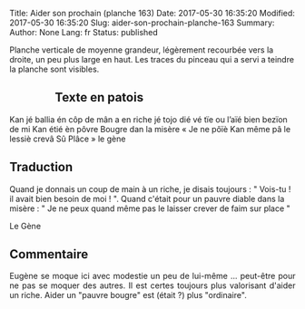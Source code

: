 Title: Aider son prochain (planche 163)
Date: 2017-05-30 16:35:20
Modified: 2017-05-30 16:35:20
Slug: aider-son-prochain-planche-163
Summary: 
Author: None
Lang: fr
Status: published

Planche verticale de moyenne grandeur, légèrement recourbée vers la droite, un peu plus large en haut. Les traces du pinceau qui a servi a teindre la planche sont visibles.

<figure class="image-block" style="float: left;">
  <img alt="" src="{static}/images/planche_163.png">
  <figcaption style="max-width: 319px"></figcaption>
</figure>

## Texte en patois
Kan jé ballia én côp de mân a en riche jé tojo dié vé tïe ou l’aïé bien bezïon de mi  Kan étié èn pôvre Bougre dan la misère « Je ne pôïè Kan même pâ le lessiè crevâ Sû Plâce »  		        le gène

## Traduction
Quand je donnais un coup de main à un riche, je disais toujours : " Vois-tu ! il avait bien besoin de moi ! ".
Quand c'était pour un pauvre diable dans la misère : " Je ne peux quand même pas le laisser crever de faim sur place "

Le Gène

## Commentaire
<p style="text-align:justify;">Eugène se moque ici avec modestie un peu de lui-même ... peut-être pour ne pas se moquer des autres.
Il est certes toujours plus valorisant d'aider un riche. Aider un "pauvre bougre" est (était ?) plus "ordinaire". </p>





